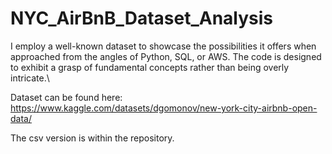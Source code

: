 # NYC_AirBnB_Dataset_Analysis
I employ a well-known dataset to showcase the possibilities it offers when approached from the angles of Python, SQL, or AWS. The code is designed to exhibit a grasp of fundamental concepts rather than being overly intricate.\

Dataset can be found here: https://www.kaggle.com/datasets/dgomonov/new-york-city-airbnb-open-data/

The csv version is within the repository.
